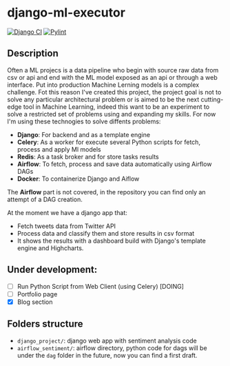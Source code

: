 # django-ml-executor

[![Django CI](https://github.com/davidepiu14/django-airflow-sentiment/actions/workflows/django.yml/badge.svg)](https://github.com/davidepiu14/django-airflow-sentiment/actions/workflows/django.yml) [![Pylint](https://github.com/davidepiu14/django-airflow-sentiment/actions/workflows/pylint.yml/badge.svg)](https://github.com/davidepiu14/django-airflow-sentiment/actions/workflows/pylint.yml)

## Description
Often a ML projecs is a data pipeline who begin with source raw data from csv or api and end with the ML model exposed as an api or through a web interface. Put into production Machine Lerning models is a complex challenge. Fot this reason I've created this project, the project goal is not to solve any particular architectural problem or is aimed to be the next cutting-edge tool in Machine Learning, indeed this want to be an experiment to solve a restricted set of problems using and expanding my skills. For now I'm using these technogies to solve diffents problems:
- **Django**: For backend and as a template engine
- **Celery**: As a worker for execute several Python scripts for fetch, process and apply Ml models
- **Redis**: As a task broker and for store tasks results
- **Airflow**: To fetch, process and save data automatically using Airflow DAGs
- **Docker**: To containerize Django and Aiflow

The **Airflow** part is not covered, in the repository you can find only an attempt of a DAG creation. 

At the moment we have a django app that:
- Fetch tweets data from Twitter API
- Process data and classify them and store results in csv format
- It shows the results with a dashboard build with Django's template engine and Highcharts.

## Under development:
- [ ] Run Python Script from Web Client (using Celery) [DOING]
- [ ] Portfolio page
- [X] Blog section

## Folders structure
- ``django_project/``: django web app with sentiment analysis code
- ``airflow_sentiment/``: airflow directory, python code for dags will be under the ``dag`` folder in the future, now you can find a first draft.



